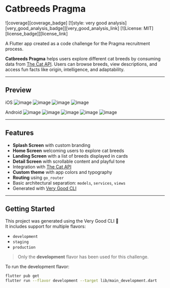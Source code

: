 # Catbreeds Pragma

![coverage][coverage_badge]
[![style: very good analysis][very_good_analysis_badge]][very_good_analysis_link]
[![License: MIT][license_badge]][license_link]

A Flutter app created as a code challenge for the Pragma recruitment process.

**Catbreeds Pragma** helps users explore different cat breeds by consuming data from [The Cat API](https://thecatapi.com/). Users can browse breeds, view descriptions, and access fun facts like origin, intelligence, and adaptability.

---

## Preview
iOS
![image](https://github.com/user-attachments/assets/ddc8768b-840b-4ce4-8d10-87805229c66b)
![image](https://github.com/user-attachments/assets/ecdbbcbb-557b-44da-b6fb-987ab76178e6)
![image](https://github.com/user-attachments/assets/38f40af5-7d91-4743-b52c-0c33fb4cfaf0)
![image](https://github.com/user-attachments/assets/0bb7f839-ebf6-41a9-b06b-656faa0eabec)

Android
![image](https://github.com/user-attachments/assets/d3ccc805-35a4-4f33-a344-a680a6a224e3)
![image](https://github.com/user-attachments/assets/111fcb5c-b0db-45e8-a8ae-fe5751502ec3)
![image](https://github.com/user-attachments/assets/2796ff6f-8f4f-4cfc-b833-0eb2b2ad8958)
![image](https://github.com/user-attachments/assets/bf2ac7e2-ded6-49ae-b2ff-d8ffeca9d87f)
![image](https://github.com/user-attachments/assets/6625162f-d7ee-4da7-b556-3328c1b646ee)

---

## Features

- **Splash Screen** with custom branding
- **Home Screen** welcoming users to explore cat breeds
- **Landing Screen** with a list of breeds displayed in cards
- **Detail Screen** with scrollable content and playful tone
- Integration with [The Cat API](https://thecatapi.com/)
- **Custom theme** with app colors and typography
- **Routing** using `go_router`
- Basic architectural separation: `models`, `services`, `views`
- Generated with [Very Good CLI](https://github.com/VeryGoodOpenSource/very_good_cli)

---

## Getting Started

This project was generated using the Very Good CLI 🧪  
It includes support for multiple flavors:

- `development`
- `staging`
- `production`

>  Only the **development** flavor has been used for this challenge.

To run the development flavor:

```bash
flutter pub get
flutter run --flavor development --target lib/main_development.dart
